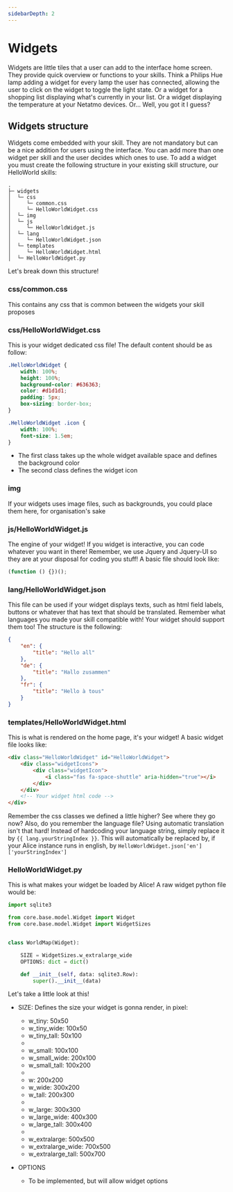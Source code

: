 ```yaml
---
sidebarDepth: 2
---
```


# Widgets
Widgets are little tiles that a user can add to the interface home screen. They provide quick overview or functions to your skills. Think a Philips Hue lamp adding a widget for every lamp the user has connected, allowing the user to click on the widget to toggle the light state. Or a widget for a shopping list displaying what's currently in your list. Or a widget displaying the temperature at your Netatmo devices. Or... Well, you got it I guess?

## Widgets structure
Widgets come embedded with your skill. They are not mandatory but can be a nice addition for users using the interface. You can add more than one widget per skill and the user decides which ones to use. To add a widget you must create the following structure in your existing skill structure, our HelloWorld skills:

```text
.
├─ widgets
│  └─ css
│     └─ common.css
│     └─ HelloWorldWidget.css
│  └─ img
│  └─ js
│     └─ HelloWorldWidget.js
│  └─ lang
│     └─ HelloWorldWidget.json
│  └─ templates
│     └─ HelloWorldWidget.html
│  └─ HelloWorldWidget.py
```

Let's break down this structure!

### css/common.css
This contains any css that is common between the widgets your skill proposes

### css/HelloWorldWidget.css
This is your widget dedicated css file! The default content should be as follow:

```css
.HelloWorldWidget {
	width: 100%;
	height: 100%;
	background-color: #636363;
	color: #d1d1d1;
	padding: 5px;
	box-sizing: border-box;
}

.HelloWorldWidget .icon {
	width: 100%;
	font-size: 1.5em;
}
```

- The first class takes up the whole widget available space and defines the background color
- The second class defines the widget icon

### img
If your widgets uses image files, such as backgrounds, you could place them here, for organisation's sake

### js/HelloWorldWidget.js
The engine of your widget! If you widget is interactive, you can code whatever you want in there! Remember, we use Jquery and Jquery-UI so they are at your disposal for coding you stuff! A basic file should look like:

```js
(function () {})();
```

### lang/HelloWorldWidget.json
This file can be used if your widget displays texts, such as html field labels, buttons or whatever that has text that should be translated. Remember what languages you made your skill compatible with! Your widget should support them too! The structure is the following:

```json
{
	"en": {
		"title": "Hello all"
	},
	"de": {
		"title": "Hallo zusammen"
	},
	"fr": {
		"title": "Hello à tous"
	}
}
```

### templates/HelloWorldWidget.html
This is what is rendered on the home page, it's your widget! A basic widget file looks like:

```html
<div class="HelloWorldWidget" id="HelloWorldWidget">
	<div class="widgetIcons">
		<div class="widgetIcon">
			<i class="fas fa-space-shuttle" aria-hidden="true"></i>
		</div>
	</div>
    <!-- Your widget html code -->
</div>
```

Remember the css classes we defined a little higher? See where they go now?
Also, do you remember the language file? Using automatic translation isn't that hard! Instead of hardcoding your language string, simply replace it by `{{ lang.yourStringIndex }}`. This will automatically be replaced by, if your Alice instance runs in english, by `HelloWorldWidget.json['en']['yourStringIndex']`

### HelloWorldWidget.py
This is what makes your widget be loaded by Alice! A raw widget python file would be:

```python
import sqlite3

from core.base.model.Widget import Widget
from core.base.model.Widget import WidgetSizes


class WorldMap(Widget):

	SIZE = WidgetSizes.w_extralarge_wide
	OPTIONS: dict = dict()

	def __init__(self, data: sqlite3.Row):
		super().__init__(data)

```

Let's take a little look at this!

- SIZE: Defines the size your widget is gonna render, in pixel:
  - w_tiny: 50x50
  - w_tiny_wide: 100x50
  - w_tiny_tall: 50x100
  -
  - w_small: 100x100
  - w_small_wide: 200x100
  - w_small_tall: 100x200
  -
  - w: 200x200
  - w_wide: 300x200
  - w_tall: 200x300
  -
  - w_large: 300x300
  - w_large_wide: 400x300
  - w_large_tall: 300x400
  -
  - w_extralarge: 500x500
  - w_extralarge_wide: 700x500
  - w_extralarge_tall: 500x700

- OPTIONS
  - To be implemented, but will allow widget options
